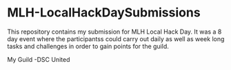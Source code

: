 # MLH-LocalHackDaySubmissions
This repository contains my submission for MLH Local Hack Day. It was a 8 day event where the participantss could carry out daily as well as week long tasks and challenges in order to gain points for the guild. 

My Guild  -DSC United
